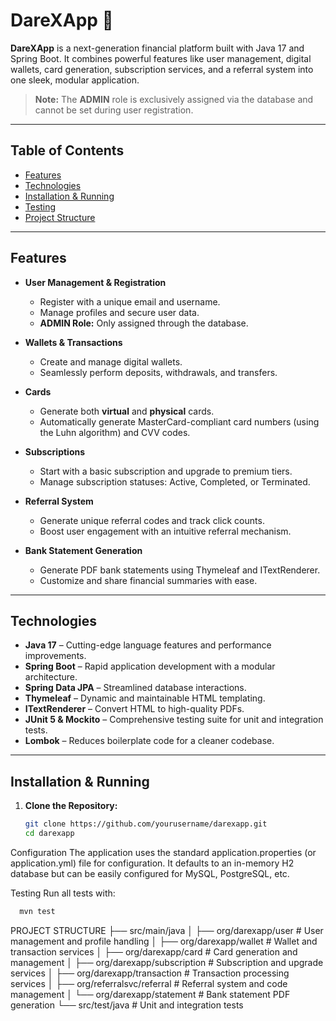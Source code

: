 # DareXApp 🚀

**DareXApp** is a next-generation financial platform built with Java 17 and Spring Boot. It combines powerful features like user management, digital wallets, card generation, subscription services, and a referral system into one sleek, modular application.

> **Note:** The **ADMIN** role is exclusively assigned via the database and cannot be set during user registration.

---

## Table of Contents

- [Features](#features)
- [Technologies](#technologies)
- [Installation & Running](#installation--running)
- [Testing](#testing)
- [Project Structure](#project-structure)

---

## Features

- **User Management & Registration**  
  - Register with a unique email and username.
  - Manage profiles and secure user data.
  - **ADMIN Role:** Only assigned through the database.

- **Wallets & Transactions**  
  - Create and manage digital wallets.
  - Seamlessly perform deposits, withdrawals, and transfers.

- **Cards**  
  - Generate both **virtual** and **physical** cards.
  - Automatically generate MasterCard-compliant card numbers (using the Luhn algorithm) and CVV codes.

- **Subscriptions**  
  - Start with a basic subscription and upgrade to premium tiers.
  - Manage subscription statuses: Active, Completed, or Terminated.

- **Referral System**  
  - Generate unique referral codes and track click counts.
  - Boost user engagement with an intuitive referral mechanism.

- **Bank Statement Generation**  
  - Generate PDF bank statements using Thymeleaf and ITextRenderer.
  - Customize and share financial summaries with ease.

---

## Technologies

- **Java 17** – Cutting-edge language features and performance improvements.
- **Spring Boot** – Rapid application development with a modular architecture.
- **Spring Data JPA** – Streamlined database interactions.
- **Thymeleaf** – Dynamic and maintainable HTML templating.
- **ITextRenderer** – Convert HTML to high-quality PDFs.
- **JUnit 5 & Mockito** – Comprehensive testing suite for unit and integration tests.
- **Lombok** – Reduces boilerplate code for a cleaner codebase.

---

## Installation & Running

1. **Clone the Repository:**

   ```bash
   git clone https://github.com/yourusername/darexapp.git
   cd darexapp
   ```
   
Configuration
The application uses the standard application.properties (or application.yml) file for configuration. It defaults to an in-memory H2 database but can be easily configured for MySQL, PostgreSQL, etc.

Testing
Run all tests with:
  ```bash
    mvn test
```
PROJECT STRUCTURE
├── src/main/java
│   ├── org/darexapp/user         # User management and profile handling
│   ├── org/darexapp/wallet       # Wallet and transaction services
│   ├── org/darexapp/card         # Card generation and management
│   ├── org/darexapp/subscription # Subscription and upgrade services
│   ├── org/darexapp/transaction  # Transaction processing services
│   ├── org/referralsvc/referral  # Referral system and code management
│   └── org/darexapp/statement    # Bank statement PDF generation
└── src/test/java                # Unit and integration tests

   
